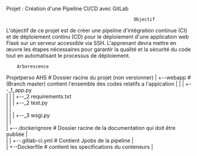Projet : Création d'une Pipeline CI/CD avec GitLab

                                                    Objectif
L'objectif de ce projet est de créer une pipeline d'intégration continue (CI) et de déploiement continu (CD) pour le déploiement d'une application web Flask sur un serveur accessible via SSH. L'apprenant devra mettre en œuvre les étapes nécessaires pour garantir la qualité et la sécurité du code tout en automatisant le processus de déploiement.

        Arborescence 

Projetperso AHS              # Dossier racine du projet (non versionner)
|
+--webapp                    # (Branch master) contient l'ensemble des codes relatifs a l'appication
|  |
|  +--_1_app.py               
|  |
|  +--_2 requirements.txt     
|  |
|  +--_2 test.py             
|  |                   
|  |
|  +--_3 wsgi.py           
|  |                   
|
+--.dockerignore              # Dossier racine de la documentation qui doit être publiée
|  
|
|
+--.gitlab-ci.yml              # Contient Jpobs de la pipeline
|  
|
+--Dockerfile                # contient les specifications du conteneurs
|  